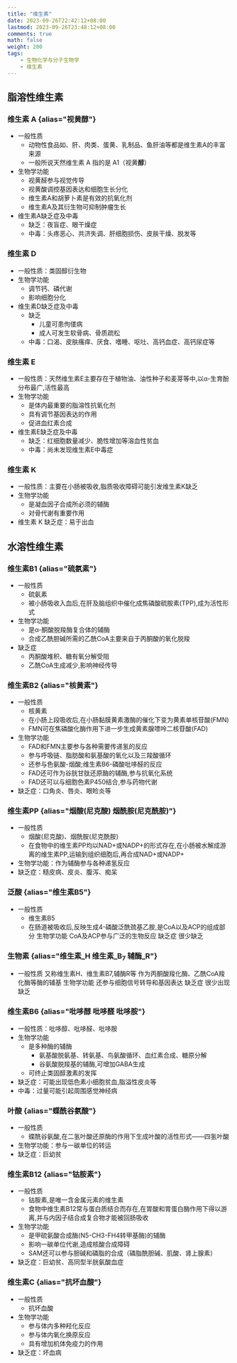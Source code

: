 ```yaml
---
title: "维生素"
date: 2023-09-26T22:42:12+08:00
lastmod: 2023-09-26T23:48:12+08:00
comments: true
math: false
weight: 200
tags:
    - 生物化学与分子生物学
    - 维生素
---
```


## 脂溶性维生素

### 维生素 A {alias="视黄醇"}

- 一般性质
    - 动物性食品如、肝、肉类、蛋黄、乳制品、鱼肝油等都是维生素A的丰富来源
    - 一般所说天然维生素 A 指的是 A1（视黄**醇**）
- 生物学功能
    - 视黄醛参与视觉传导
    - 视黄酸调控基因表达和细胞生长分化
    - 维生素A和胡萝卜素是有效的抗氧化剂
    - 维生素A及其衍生物可抑制肿瘤生长
- 维生素A缺乏症及中毒
    - 缺乏：夜盲症、眼干燥症
    - 中毒：头疼恶心、共济失调、肝细胞损伤、皮肤干燥、脱发等

### 维生素 D

- 一般性质：类固醇衍生物
- 生物学功能
    - 调节钙、磷代谢
    - 影响细胞分化
- 维生素D缺乏症及中毒
    - 缺乏
        - 儿童可患佝偻病
        - 成人可发生软骨病、骨质疏松
    - 中毒：口渴、皮肤瘙痒、厌食、嗜睡、呕吐、高钙血症、高钙尿症等

### 维生素 E

- 一般性质：天然维生素E主要存在于植物油、油性种子和麦芽等中,以α-生育酚分布最广,活性最高
- 生物学功能
    - 是体内最重要的脂溶性抗氧化剂
    - 具有调节基因表达的作用
    - 促进血红素合成
- 维生素E缺乏症及中毒
    - 缺乏：红细胞数量减少、脆性增加等溶血性贫血
    - 中毒：尚未发现维生素E中毒症

### 维生素 K

- 一般性质：主要在小肠被吸收,脂质吸收障碍可能引发维生素K缺乏
- 生物学功能
    - 是凝血因子合成所必须的辅酶
    - 对骨代谢有重要作用
- 维生素 K 缺乏症：易于出血

## 水溶性维生素

### 维生素B1 {alias="硫氨素"}

- 一般性质
    - 硫氨素
    - 被小肠吸收入血后,在肝及脑组织中催化成焦磷酸硫胺素(TPP),成为活性形式
- 生物学功能
    - 是α-酮酸脱羧酶复合体的辅酶
    - 合成乙酰胆碱所需的乙酰CoA主要来自于丙酮酸的氧化脱羧
- 缺乏症
    - 丙酮酸堆积、糖有氧分解受阻
    - 乙酰CoA生成减少,影响神经传导

### 维生素B2 {alias="核黄素"}

- 一般性质
    - 核黄素
    - 在小肠上段吸收后,在小肠黏膜黄素激酶的催化下变为黄素单核苷酸(FMN)
    - FMN可在焦磷酸化酶作用下进一步生成黄素腺嘌呤二核苷酸(FAD)
- 生物学功能
    - FAD和FMN主要参与各种需要传递氢的反应
    - 参与呼吸链、脂肪酸和氨基酸的氧化以及三羧酸循环
    - 还参与色氨酸-烟酸;维生素B6-磷酸吡哆醛的反应
    - FAD还可作为谷胱甘肽还原酶的辅酶,参与抗氧化系统
    - FAD还可以与细胞色素P450结合,参与药物代谢
- 缺乏症：口角炎、唇炎、眼睑炎等

### 维生素PP {alias="烟酸(尼克酸) 烟酰胺(尼克酰胺)"}

- 一般性质
    - 烟酸(尼克酸)、烟酰胺(尼克酰胺)
    - 在食物中的维生素PP均以NAD+或NADP+的形式存在,在小肠被水解成游离的维生素PP,运输到组织细胞后,再合成NAD+或NADP+
- 生物学功能：作为辅酶参与各种递氢反应
- 缺乏症：糙皮病、皮炎、腹泻、痴呆

### 泛酸 {alias="维生素B5"}

- 一般性质
    - 维生素B5
    - 在肠道被吸收后,反映生成4-磷酸泛酰巯基乙胺,是CoA以及ACP的组成部分
生物学功能
 CoA及ACP参与广泛的生物反应
缺乏症
 很少缺乏

### 生物素 {alias="维生素\_H 维生素\_B<sub>7</sub> 辅酶\_R"}

- 一般性质
 又称维生素H、维生素B7,辅酶R等
作为丙酮酸羧化酶、乙酰CoA羧化酶等酶的辅基
 生物学功能
还参与细胞信号转导和基因表达
缺乏症
 很少出现缺乏

### 维生素B6 {alias="吡哆醇 吡哆醛 吡哆胺"}

- 一般性质：吡哆醇、吡哆醛、吡哆胺
- 生物学功能
    - 是多种酶的辅酶
        - 氨基酸脱氨基、转氨基、鸟氨酸循环、血红素合成、糖原分解
        - 谷氨酸脱羧基的辅酶,可增加GABA生成
    - 可终止类固醇激素的发挥
- 缺乏症：可能出现低色素小细胞贫血,脂溢性皮炎等
- 中毒：过量可能引起周围感觉神经病

### 叶酸 {alias="蝶酰谷氨酸"}

- 一般性质
    - 蝶酰谷氨酸,在二氢叶酸还原酶的作用下生成叶酸的活性形式——四氢叶酸
- 生物学功能：参与一碳单位的转运
- 缺乏症：巨幼贫

### 维生素B12 {alias="钴胺素"}

- 一般性质
    - 钴胺素,是唯一含金属元素的维生素
    - 食物中维生素B12常与蛋白质结合而存在,在胃酸和胃蛋白酶作用下得以游离,并与内因子结合成复合物才能被回肠吸收
- 生物学功能
    - 是甲硫氨酸合成酶(N5-CH3-FH4转甲基酶)的辅酶
    - 影响一碳单位代谢,造成核酸合成障碍
    - SAM还可以参与胆碱和磷脂的合成（磷脂酰胆碱、肌酸、肾上腺素）
- 缺乏症：巨幼贫、高同型半胱氨酸血症

### 维生素C {alias="抗坏血酸"}

- 一般性质
    - 抗坏血酸
- 生物学功能
    - 参与体内多种羟化反应
    - 参与体内氧化换原反应
    - 具有增加机体免疫力的作用
- 缺乏症：坏血病

